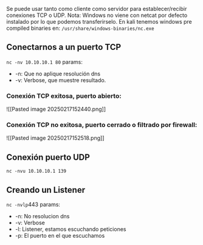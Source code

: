 Se puede usar tanto como cliente como servidor para establecer/recibir conexiones TCP o UDP.
Nota: Windows no viene con netcat por defecto instalado por lo que podemos transferirselo. En kali tenemos windows pre compiled binaries en:
`/usr/share/windows-binaries/nc.exe`

## Conectarnos a un puerto TCP

`nc -nv 10.10.10.1 80`
params:
- -n: Que no aplique resolución dns
- -v: Verbose, que muestre resultado.

### Conexión TCP exitosa, puerto abierto:
![[Pasted image 20250217152440.png]]

### Conexión TCP no exitosa, puerto cerrado o filtrado por firewall:
![[Pasted image 20250217152518.png]]

## Conexión puerto UDP

`nc -nvu 10.10.10.1 139`

## Creando un Listener
`nc -nvlp`443
params: 
- -n: No resolucion dns
- -v: Verbose
- -l: Listener, estamos escuchando peticiones
- -p: El puerto en el que escuchamos

